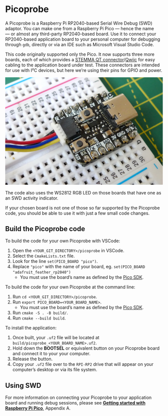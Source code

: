 # Picoprobe

A Picoprobe is a Raspberry Pi RP2040-based Serial Wire Debug (SWD) adaptor. You can make one from a Raspberry Pi Pico — hence the name — or almost any third-party RP2040-based board. Use it to connect your RP2040-based application board to your personal computer for debugging through `gdb`, directly or via an IDE such as Microsoft Visual Studio Code.

This code originally supported only the Pico. It now supports three more boards, each of which provides a [STEMMA QT connector](https://learn.adafruit.com/introducing-adafruit-stemma-qt/what-is-stemma-qt)/[Qwiic](https://www.sparkfun.com/qwiic) for easy cabling to the application board under test. These connectors are intended for use with I&sup2;C devices, but here we’re using their pins for GPIO and power.

![A Picoprobe build from the Adafruit QTPy RP2040](images/qtpy_picoprobe.jpg)

The code also uses the WS2812 RGB LED on those boards that have one as an SWD activity indicator.

If your chosen board is not one of those so far supported by the Picoprobe code, you should be able to use it with just a few small code changes.

## Build the Picoprobe code

To build the code for your own Picoprobe with VSCode:

1. Open the `<YOUR_GIT_DIRECTORY>/picoprobe` in VSCode.
1. Select the `CmakeLists.txt` file.
1. Look for the line `set(PICO_BOARD "pico")`.
1. Replace `"pico"` with the name of your board, eg. `set(PICO_BOARD "adafruit_feather_rp2040")`
    * You must use the board’s name as defined by the [Pico SDK](https://github.com/raspberrypi/pico-sdk/tree/master/src/boards/include/boards).

To build the code for your own Picoprobe at the command line:

1. Run `cd <YOUR_GIT_DIRECTORY>/picoprobe`.
1. Run `export PICO_BOARD=<YOUR_BOARD_NAME>`.
    * You must use the board’s name as defined by the [Pico SDK](https://github.com/raspberrypi/pico-sdk/tree/master/src/boards/include/boards).
1. Run `cmake -S . -B build/`.
1. Run `cmake --build build`.

To install the application:

1. Once built, your `.uf2` file will be located at `build/picoprobe_<YOUR_BOARD_NAME>.uf2`.
1. Hold down the **BOOTSEL** or equivalent button on your Picoprobe board and connect it to your your computer.
1. Release the button.
1. Copy your `.uf2` file over to the `RPI-RP2` drive that will appear on your computer’s desktop or via its file system.

## Using SWD

For more information on connecting your Picoprobe to your application board and running debug sessions, please see [**Getting started with Raspberry Pi Pico**](https://datasheets.raspberrypi.org/pico/getting-started-with-pico.pdf), Appendix A.
